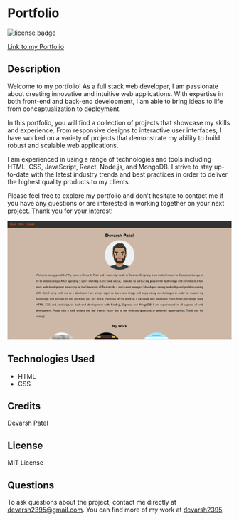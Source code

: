 # Portfolio

![license badge](https://img.shields.io/badge/license-MIT-brightgreen)

[Link to my Portfolio](https://devarsh2395.github.io/Devarsh-Patel-s-Portfolio/)

## Description

Welcome to my portfolio! As a full stack web developer, I am passionate about creating innovative and intuitive web applications. With expertise in both front-end and back-end development, I am able to bring ideas to life from conceptualization to deployment.

In this portfolio, you will find a collection of projects that showcase my skills and experience. From responsive designs to interactive user interfaces, I have worked on a variety of projects that demonstrate my ability to build robust and scalable web applications.

I am experienced in using a range of technologies and tools including HTML, CSS, JavaScript, React, Node.js, and MongoDB. I strive to stay up-to-date with the latest industry trends and best practices in order to deliver the highest quality products to my clients.

Please feel free to explore my portfolio and don't hesitate to contact me if you have any questions or are interested in working together on your next project. Thank you for your interest!





![Home page Image](./Assets/images/homepage.png)



## Technologies Used

- HTML
- CSS

## Credits

Devarsh Patel

## License

MIT License

## Questions

To ask questions about the project, contact me directly at devarsh2395@gmail.com. You can find more of my work at [devarsh2395](https://github.com/devarsh2395/).
